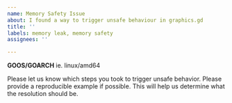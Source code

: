 ```yaml
---
name: Memory Safety Issue
about: I found a way to trigger unsafe behaviour in graphics.gd
title: ''
labels: memory leak, memory safety
assignees: ''

---
```


**GOOS/GOARCH**
ie. linux/amd64

Please let us know which steps you took to trigger unsafe behavior. Please provide a reproducible example if possible. This will help us determine what the resolution should be.
